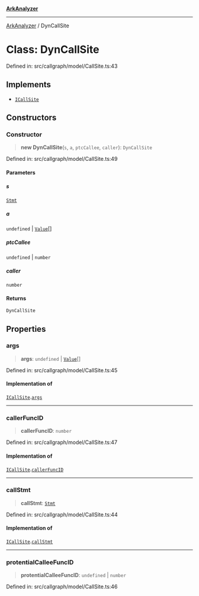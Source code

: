 [**ArkAnalyzer**](../README.md)

***

[ArkAnalyzer](../globals.md) / DynCallSite

# Class: DynCallSite

Defined in: src/callgraph/model/CallSite.ts:43

## Implements

- [`ICallSite`](../interfaces/ICallSite.md)

## Constructors

### Constructor

> **new DynCallSite**(`s`, `a`, `ptcCallee`, `caller`): `DynCallSite`

Defined in: src/callgraph/model/CallSite.ts:49

#### Parameters

##### s

[`Stmt`](Stmt.md)

##### a

`undefined` | [`Value`](../interfaces/Value.md)[]

##### ptcCallee

`undefined` | `number`

##### caller

`number`

#### Returns

`DynCallSite`

## Properties

### args

> **args**: `undefined` \| [`Value`](../interfaces/Value.md)[]

Defined in: src/callgraph/model/CallSite.ts:45

#### Implementation of

[`ICallSite`](../interfaces/ICallSite.md).[`args`](../interfaces/ICallSite.md#args)

***

### callerFuncID

> **callerFuncID**: `number`

Defined in: src/callgraph/model/CallSite.ts:47

#### Implementation of

[`ICallSite`](../interfaces/ICallSite.md).[`callerFuncID`](../interfaces/ICallSite.md#callerfuncid)

***

### callStmt

> **callStmt**: [`Stmt`](Stmt.md)

Defined in: src/callgraph/model/CallSite.ts:44

#### Implementation of

[`ICallSite`](../interfaces/ICallSite.md).[`callStmt`](../interfaces/ICallSite.md#callstmt)

***

### protentialCalleeFuncID

> **protentialCalleeFuncID**: `undefined` \| `number`

Defined in: src/callgraph/model/CallSite.ts:46

